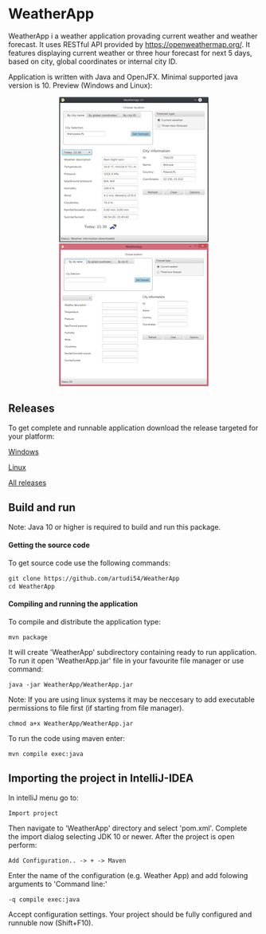 # WeatherApp
WeatherApp i a weather application provading current weather and weather forecast. It uses RESTful API provided by https://openweathermap.org/. It features displaying current weather or three hour forecast for next 5 days, based on city, global coordinates or internal city ID.

Application is written with Java and OpenJFX. Minimal supported java version is 10. Preview (Windows and Linux):

<p align="center">
  <img src="WeatherApp-Linux.png">
  <img src="WeatherApp-Windows.png">
</p>

## Releases
To get complete and runnable application download the release targeted for your platform:

[Windows](https://github.com/artudi54/WeatherApp/releases/tag/v1.0-Windows)

[Linux](https://github.com/artudi54/WeatherApp/releases/tag/v1.0-Linux)

[All releases](https://github.com/artudi54/WeatherApp/releases)

## Build and run
Note: Java 10 or higher is required to build and run this package.
#### Getting the source code
To get source code use the following commands:
```
git clone https://github.com/artudi54/WeatherApp
cd WeatherApp
```
#### Compiling and running the application
To compile and distribute the application type:
```
mvn package
```
It will create 'WeatherApp' subdirectory containing ready to run application. To run it open 'WeatherApp.jar' file in your favourite file manager or use command:
```
java -jar WeatherApp/WeatherApp.jar
```
Note:
If you are using linux systems it may be neccesary to add executable permissions to file first (if starting from file manager).
```
chmod a+x WeatherApp/WeatherApp.jar
```

To run the code using maven enter:
```
mvn compile exec:java
```

## Importing the project in IntelliJ-IDEA
In intelliJ menu go to:
```
Import project
```
Then navigate to 'WeatherApp' directory and select 'pom.xml'. Complete the import dialog selecting JDK 10 or newer.
After the project is open perform:
```
Add Configuration.. -> + -> Maven
```
Enter the name of the configuration (e.g. Weather App) and add folowing arguments to 'Command line:'
```
-q compile exec:java
```
Accept configuration settings. Your project should be fully configured and runnuble now (Shift+F10).
